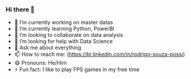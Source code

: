 ### Hi there 👋

<!--
**possi-rodrigo/possi-rodrigo** is a ✨ _special_ ✨ repository because its `README.md` (this file) appears on your GitHub profile.

Here are some ideas to get you started:
-->

- 🔭 I’m currently working on master datas
- 🌱 I’m currently learning Python, PowerBI
- 👯 I’m looking to collaborate on data analysis
- 🤔 I’m looking for help with Data Science
- 💬 Ask me about everything
- 📫 How to reach me: (https://br.linkedin.com/in/rodrigo-souza-possi)
- 😄 Pronouns: He/Him
- ⚡ Fun fact: I like to play FPS games in my free time
